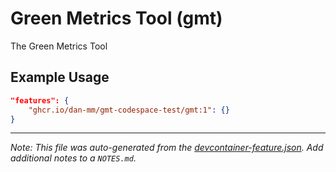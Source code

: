 
# Green Metrics Tool (gmt)

The Green Metrics Tool

## Example Usage

```json
"features": {
    "ghcr.io/dan-mm/gmt-codespace-test/gmt:1": {}
}
```





---

_Note: This file was auto-generated from the [devcontainer-feature.json](https://github.com/dan-mm/gmt-codespace-test/blob/main/src/gmt/devcontainer-feature.json).  Add additional notes to a `NOTES.md`._
